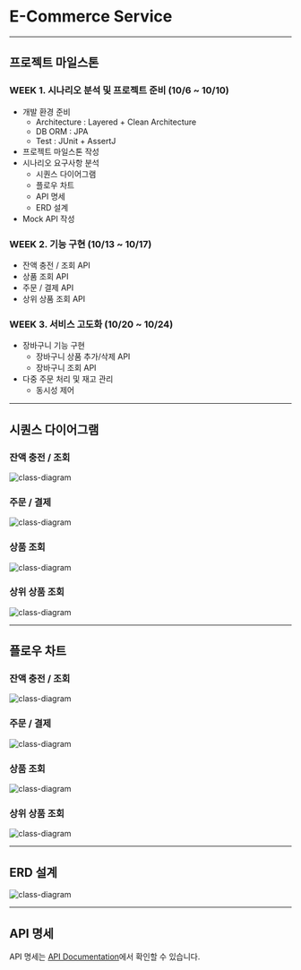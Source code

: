 # E-Commerce Service

---

## 프로젝트 마일스톤

### WEEK 1. 시나리오 분석 및 프로젝트 준비 (10/6 ~ 10/10)
- 개발 환경 준비
  - Architecture : Layered + Clean Architecture
  - DB ORM : JPA
  - Test : JUnit + AssertJ
- 프로젝트 마일스톤 작성
- 시나리오 요구사항 분석
   - 시퀀스 다이어그램
   - 플로우 차트
   - API 명세
   - ERD 설계
- Mock API 작성

### WEEK 2. 기능 구현 (10/13 ~ 10/17)
- 잔액 충전 / 조회 API
- 상품 조회 API
- 주문 / 결제 API
- 상위 상품 조회 API

### WEEK 3. 서비스 고도화 (10/20 ~ 10/24)
- 장바구니 기능 구현
  - 장바구니 상품 추가/삭제 API
  - 장바구니 조회 API
- 다중 주문 처리 및 재고 관리
  - 동시성 제어

---

## 시퀀스 다이어그램

### 잔액 충전 / 조회
![class-diagram](http://www.plantuml.com/plantuml/proxy?src=https://raw.githubusercontent.com/haahaahak/hhplus-ecommerce/STEP-5/docs/diagram/balance.puml)

### 주문 / 결제
![class-diagram](http://www.plantuml.com/plantuml/proxy?src=https://raw.githubusercontent.com/haahaahak/hhplus-ecommerce/STEP-5/docs/diagram/order.puml)

### 상품 조회
![class-diagram](http://www.plantuml.com/plantuml/proxy?src=https://raw.githubusercontent.com/haahaahak/hhplus-ecommerce/STEP-5/docs/diagram/product.puml)

### 상위 상품 조회
![class-diagram](http://www.plantuml.com/plantuml/proxy?src=https://raw.githubusercontent.com/haahaahak/hhplus-ecommerce/STEP-5/docs/diagram/popular.puml)

---

## 플로우 차트

### 잔액 충전 / 조회
![class-diagram](http://www.plantuml.com/plantuml/proxy?src=https://raw.githubusercontent.com/haahaahak/hhplus-ecommerce/STEP-5/docs/flowChart/balance.puml)

### 주문 / 결제
![class-diagram](http://www.plantuml.com/plantuml/proxy?src=https://raw.githubusercontent.com/haahaahak/hhplus-ecommerce/STEP-5/docs/flowChart/order.puml)

### 상품 조회
![class-diagram](http://www.plantuml.com/plantuml/proxy?src=https://raw.githubusercontent.com/haahaahak/hhplus-ecommerce/STEP-5/docs/flowChart/product.puml)

### 상위 상품 조회
![class-diagram](http://www.plantuml.com/plantuml/proxy?src=https://raw.githubusercontent.com/haahaahak/hhplus-ecommerce/STEP-5/docs/flowChart/popular.puml)

---

## ERD 설계
![class-diagram](http://www.plantuml.com/plantuml/proxy?src=https://raw.githubusercontent.com/haahaahak/hhplus-ecommerce/STEP-6/docs/erd/erd.puml)

---

## API 명세
API 명세는 [API Documentation](./docs/API_DOCUMENTATION.md)에서 확인할 수 있습니다.
